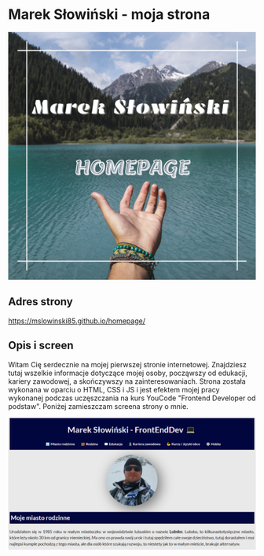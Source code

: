 # Marek Słowiński - moja strona

![Homepage](https://github.com/mslowinski85/homepage/blob/main/images/homepage.png)

## Adres strony

https://mslowinski85.github.io/homepage/

## Opis i screen

Witam Cię serdecznie na mojej pierwszej stronie internetowej. Znajdziesz tutaj wszelkie informacje dotyczące mojej osoby, począwszy od edukacji, kariery zawodowej, a skończywszy na zainteresowaniach. Strona została wykonana w oparciu o HTML, CSS i JS i jest efektem mojej pracy wykonanej podczas uczęszczania na kurs YouCode "Frontend Developer od podstaw". Poniżej zamieszczam screena strony o mnie.

![Screen shot page](https://github.com/mslowinski85/homepage/blob/main/images/screen-shot.png)
